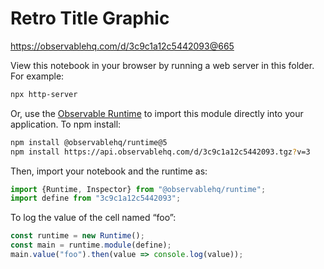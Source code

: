 # Retro Title Graphic

https://observablehq.com/d/3c9c1a12c5442093@665

View this notebook in your browser by running a web server in this folder. For
example:

~~~sh
npx http-server
~~~

Or, use the [Observable Runtime](https://github.com/observablehq/runtime) to
import this module directly into your application. To npm install:

~~~sh
npm install @observablehq/runtime@5
npm install https://api.observablehq.com/d/3c9c1a12c5442093.tgz?v=3
~~~

Then, import your notebook and the runtime as:

~~~js
import {Runtime, Inspector} from "@observablehq/runtime";
import define from "3c9c1a12c5442093";
~~~

To log the value of the cell named “foo”:

~~~js
const runtime = new Runtime();
const main = runtime.module(define);
main.value("foo").then(value => console.log(value));
~~~

